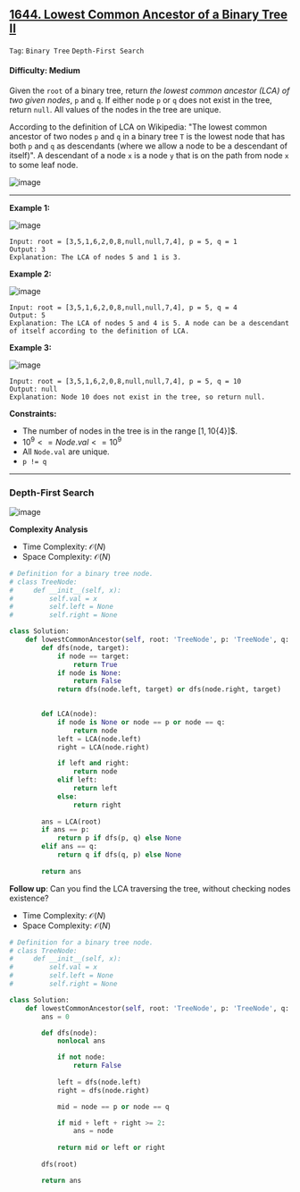 ## [1644. Lowest Common Ancestor of a Binary Tree II](https://leetcode.com/problems/lowest-common-ancestor-of-a-binary-tree-ii/)

```Tag```: ```Binary Tree``` ```Depth-First Search```

#### Difficulty: Medium

Given the ```root``` of a binary tree, return _the lowest common ancestor (LCA) of two given nodes_, ```p``` and ```q```. If either node ```p``` or ```q``` does not exist in the tree, return ```null```. All values of the nodes in the tree are unique.

According to the definition of LCA on Wikipedia: "The lowest common ancestor of two nodes ```p``` and ```q``` in a binary tree ```T``` is the lowest node that has both ```p``` and ```q``` as descendants (where we allow a node to be a descendant of itself)". A descendant of a node ```x``` is a node ```y``` that is on the path from node ```x``` to some leaf node.

![image](https://github.com/quananhle/Python/assets/35042430/21d6d138-aa55-439f-8e16-87f78580dbd4)

---

__Example 1:__

![image](https://assets.leetcode.com/uploads/2018/12/14/binarytree.png)
```
Input: root = [3,5,1,6,2,0,8,null,null,7,4], p = 5, q = 1
Output: 3
Explanation: The LCA of nodes 5 and 1 is 3.
```

__Example 2:__

![image](https://assets.leetcode.com/uploads/2018/12/14/binarytree.png)
```
Input: root = [3,5,1,6,2,0,8,null,null,7,4], p = 5, q = 4
Output: 5
Explanation: The LCA of nodes 5 and 4 is 5. A node can be a descendant of itself according to the definition of LCA.
```

__Example 3:__

![image](https://assets.leetcode.com/uploads/2018/12/14/binarytree.png)
```
Input: root = [3,5,1,6,2,0,8,null,null,7,4], p = 5, q = 10
Output: null
Explanation: Node 10 does not exist in the tree, so return null.
```

__Constraints:__

- The number of nodes in the tree is in the range $[1, 10${4}]$.
- $10^{9} <= Node.val <= 10^{9}$
- All ```Node.val``` are unique.
- ```p != q```
 
---

### Depth-First Search

![image](https://github.com/quananhle/Python/assets/35042430/cdb0c0a6-9a32-4355-b49f-994c6d41a9e9)

__Complexity Analysis__

- Time Complexity: $\mathcal{O}(N)$
- Space Complexity: $\mathcal{O}(N)$

```Python
# Definition for a binary tree node.
# class TreeNode:
#     def __init__(self, x):
#         self.val = x
#         self.left = None
#         self.right = None

class Solution:
    def lowestCommonAncestor(self, root: 'TreeNode', p: 'TreeNode', q: 'TreeNode') -> 'TreeNode':
        def dfs(node, target):
            if node == target:
                return True
            if node is None:
                return False
            return dfs(node.left, target) or dfs(node.right, target)

        
        def LCA(node):
            if node is None or node == p or node == q:
                return node
            left = LCA(node.left)
            right = LCA(node.right)

            if left and right:
                return node
            elif left:
                return left
            else:
                return right
            
        ans = LCA(root)
        if ans == p:
            return p if dfs(p, q) else None
        elif ans == q:
            return q if dfs(q, p) else None
        
        return ans
```

__Follow up__: Can you find the LCA traversing the tree, without checking nodes existence?

- Time Complexity: $\mathcal{O}(N)$
- Space Complexity: $\mathcal{O}(N)$

```Python
# Definition for a binary tree node.
# class TreeNode:
#     def __init__(self, x):
#         self.val = x
#         self.left = None
#         self.right = None

class Solution:
    def lowestCommonAncestor(self, root: 'TreeNode', p: 'TreeNode', q: 'TreeNode') -> 'TreeNode':
        ans = 0

        def dfs(node):
            nonlocal ans

            if not node:
                return False
                
            left = dfs(node.left)
            right = dfs(node.right)

            mid = node == p or node == q

            if mid + left + right >= 2:
                ans = node
            
            return mid or left or right
        
        dfs(root)

        return ans
```
